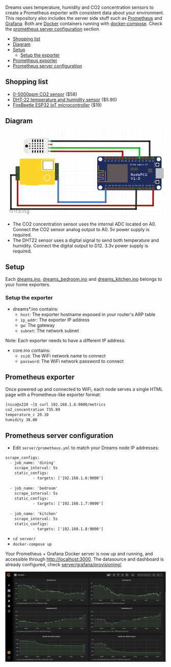 Dreams uses temperature, humidity and CO2 concentration sensors to create a Prometheus exporter with consistent data about your environment. This repository also includes the server side stuff such as [Prometheus](https://prometheus.io/) and [Grafana](https://grafana.com/). Both are [Docker](https://docs.docker.com/install/) containers running with [docker-compose](https://docs.docker.com/compose/install/). Check the [prometheus server configuration](#prometheus-server-configuration) section.

- [Shopping list](#shopping-list)
- [Diagram](#diagram)
- [Setup](#setup)
  - [Setup the exporter](#setup-the-exporter)
- [Prometheus exporter](#prometheus-exporter)
- [Prometheus server configuration](#prometheus-server-configuration)

## Shopping list
* [0-5000ppm CO2 sensor](https://www.dfrobot.com/product-1549.html) ($58)
* [DHT-22 temperature and humidity sensor](https://www.dfrobot.com/product-1102.html) ($5.90)
* [FireBeetle ESP32 IoT microcontroller](https://www.dfrobot.com/product-1590.html) ($19)

## Diagram
![Wiring Diagram](https://raw.githubusercontent.com/reynico/dreams/master/wiring.png)
* The CO2 concentration sensor uses the internal ADC located on A0. Connect the CO2 sensor analog output to A0. 5v power supply is required.
* The DHT22 sensor uses a digital signal to send both temperature and humidity. Connect the digital output to D12. 3.3v power supply is required.

## Setup
Each [dreams.ino](dreams.ino), [dreams_bedroom.ino](dreams_bedroom.ino) and [dreams_kitchen.ino](dreams_kitchen.ino) belongs to your home exporters. 

### Setup the exporter
* dreams*.ino contains:
  * `host`: The exporter hostname exposed in your router's ARP table 
  * `ip_addr`: The exporter IP address
  * `gw`: The gateway
  * `subnet`: The network subnet
 
Note: Each exporter needs to have a different IP address.
* core.ino contains:
  * `ssid`: The WiFi network name to connect
  * `password`: The WiFi network password to connect

## Prometheus exporter
Once powered up and connected to WiFi, each node serves a single HTML page with a Prometheus-like exporter format:
```
[nico@x220 ~]$ curl 192.168.1.6:9000/metrics
co2_concentration 735.89
temperature_c 20.10
humidity 38.00
```

## Prometheus server configuration
* Edit `server/prometheus.yml` to match your Dreams node IP addresses:
```
scrape_configs:
  - job_name: 'dining'
    scrape_interval: 5s
    static_configs:
            - targets: ['192.168.1.6:9000']

  - job_name: 'bedroom'
    scrape_interval: 5s
    static_configs:
            - targets: ['192.168.1.7:9000']

  - job_name: 'kitchen'
    scrape_interval: 5s
    static_configs:
            - targets: ['192.168.1.8:9000']
```

* `cd server/`
* `docker-compose up`

Your Prometheus + Grafana Docker server is now up and running, and accessible through [http://localhost:3000](http://localhost:3000). The datasource and dashboard is already configured, check [server/grafana/provisioning/](server/grafana/provisioning/).

![Grafana Dashboard](https://raw.githubusercontent.com/reynico/dreams/master/grafana.png)
